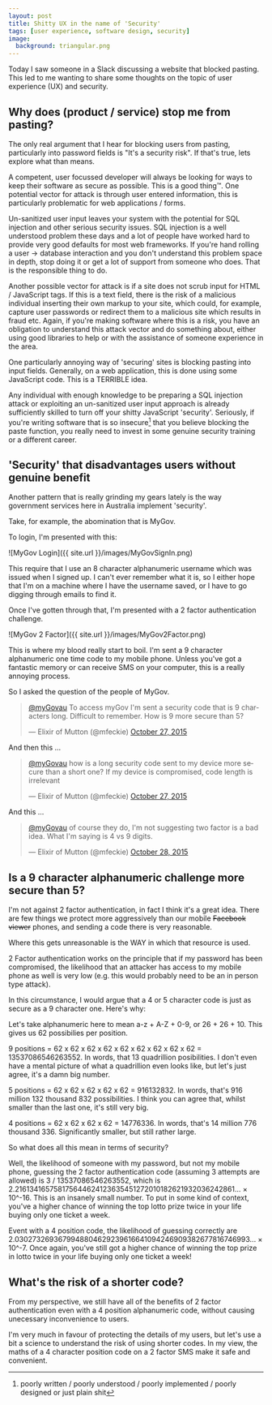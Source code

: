 ```yaml
---
layout: post
title: Shitty UX in the name of 'Security'
tags: [user experience, software design, security]
image:
  background: triangular.png
---
```

Today I saw someone in a Slack discussing a website that blocked pasting.  This led to me wanting to share some thoughts on the topic of user experience (UX) and security.

## Why does (product / service) stop me from pasting?

The only real argument that I hear for blocking users from pasting, particularly into password fields is "It's a security risk".  If that's true, lets explore what than means.

A competent, user focussed developer will always be looking for ways to keep their software as secure as possible.  This is a good thing™.  One potential vector for attack is through user entered information, this is particularly problematic for web applications / forms.

Un-sanitized user input leaves your system with the potential for SQL injection and other serious security issues.  SQL injection is a well understood problem these days and a lot of people have worked hard to provide very good defaults for most web frameworks.  If you're hand rolling a user -> database interaction and you don't understand this problem space in depth, stop doing it or get a lot of support from someone who does.  That is the responsible thing to do.

Another possible vector for attack is if a site does not scrub input for HTML / JavaScript tags.  If this is a text field, there is the risk of a malicious individual inserting their own markup to your site, which could, for example, capture user passwords or redirect them to a malicious site which results in fraud etc.  Again, if you're making software where this is a risk, you have an obligation to understand this attack vector and do something about, either using good libraries to help or with the assistance of someone experience in the area.

One particularly annoying way of 'securing' sites is blocking pasting into input fields.  Generally, on a web application, this is done using some JavaScript code.  This is a TERRIBLE idea.

Any individual with enough knowledge to be preparing a SQL injection attack or exploiting an un-sanitized user input approach is already sufficiently skilled to turn off your shitty JavaScript 'security'.  Seriously, if you're writing software that is so insecure[^1] that you believe blocking the paste function, you really need to invest in some genuine security training or a different career.

## 'Security' that disadvantages users without genuine benefit

Another pattern that is really grinding my gears lately is the way government services here in Australia implement 'security'.

Take, for example, the abomination that is MyGov.

To login, I'm presented with this:

![MyGov Login]({{ site.url }}/images/MyGovSignIn.png)

This require that I use an 8 character alphanumeric username which was issued when I signed up.  I can't ever remember what it is, so I either hope that I'm on a machine where I have the username saved, or I have to go digging through emails to find it.

Once I've gotten through that, I'm presented with a 2 factor authentication challenge.

![MyGov 2 Factor]({{ site.url }}/images/MyGov2Factor.png)

This is where my blood really start to boil.  I'm sent a 9 character alphanumeric one time code to my mobile phone.  Unless you've got a fantastic memory or can receive SMS on your computer, this is a really annoying process.

So I asked the question of the people of MyGov.

<blockquote class="twitter-tweet" lang="en"><p lang="en" dir="ltr"><a href="https://twitter.com/myGovau">@myGovau</a> To access myGov I&#39;m sent a security code that is 9 characters long. Difficult to remember. How is 9 more secure than 5?</p>&mdash; Elixir of Mutton (@mfeckie) <a href="https://twitter.com/mfeckie/status/658931660646256640">October 27, 2015</a></blockquote>
<script async src="//platform.twitter.com/widgets.js" charset="utf-8"></script>

And then this ...

<blockquote class="twitter-tweet" lang="en"><p lang="en" dir="ltr"><a href="https://twitter.com/myGovau">@myGovau</a> how is a long security code sent to my device more secure than a short one? If my device is compromised, code length is irrelevant</p>&mdash; Elixir of Mutton (@mfeckie) <a href="https://twitter.com/mfeckie/status/659145166624702464">October 27, 2015</a></blockquote>
<script async src="//platform.twitter.com/widgets.js" charset="utf-8"></script>

And this ...

<blockquote class="twitter-tweet" lang="en"><p lang="en" dir="ltr"><a href="https://twitter.com/myGovau">@myGovau</a> of course they do, I&#39;m not suggesting two factor is a bad idea. What I&#39;m saying is 4 vs 9 digits.</p>&mdash; Elixir of Mutton (@mfeckie) <a href="https://twitter.com/mfeckie/status/659225247661469696">October 28, 2015</a></blockquote>
<script async src="//platform.twitter.com/widgets.js" charset="utf-8"></script>

## Is a 9 character alphanumeric challenge more secure than 5?

I'm not against 2 factor authentication, in fact I think it's a great idea.  There are few things we protect more aggressively than our mobile <strike>Facebook viewer</strike> phones, and sending a code there is very reasonable.

Where this gets unreasonable is the WAY in which that resource is used.

2 Factor authentication works on the principle that if my password has been compromised, the likelihood that an attacker has access to my mobile phone as well is very low (e.g. this would probably need to be an in person type attack).

In this circumstance, I would argue that a 4 or 5 character code is just as secure as a 9 character one.  Here's why:

Let's take alphanumeric here to mean a-z + A-Z + 0-9, or 26 + 26 + 10.  This gives us 62 possibilies per position.

9 positions = 62 x 62 x 62 x 62 x 62 x 62 x 62 x 62 x 62 = 13537086546263552.  In words, that 13 quadrillion posibilities.  I don't even have a mental picture of what a quadrillion even looks like, but let's just agree, it's a damn big number.

5 positions =  62 x 62 x 62 x 62 x 62 = 916132832.  In words, that's 916 million 132 thousand 832 possibilities.  I think you can agree that, whilst smaller than the last one, it's still very big.

4 positions = 62 x 62 x 62 x 62 = 14776336.  In words, that's 14 million 776 thousand 336.  Significantly smaller, but still rather large.

So what does all this mean in terms of security?

Well, the likelihood of someone with my password, but not my mobile phone, guessing the 2 factor authentication code (assuming 3 attempts are allowed) is 3 / 13537086546263552, which is 2.216134165758175644624123635451272010182621932036242861... × 10^-16.  This is an insanely small number.  To put in some kind of context, you've a higher chance of winning the top lotto prize twice in your life buying only one ticket a week.

Event with a 4 position code, the likelihood of guessing correctly are 2.0302732693679948804629239616641094246909382677816746993... × 10^-7.  Once again, you've still got a higher chance of winning the top prize in lotto twice in your life buying only one ticket a week!

## What's the risk of a shorter code?

From my perspective, we still have all of the benefits of 2 factor authentication even with a 4 position alphanumeric code, without causing unecessary inconvenience to users.

I'm very much in favour of protecting the details of my users, but let's use a bit a science to understand the risk of using shorter codes.  In my view, the maths of a 4 character position code on a 2 factor SMS make it safe and convenient.


[^1]: poorly written / poorly understood / poorly implemented / poorly designed or just plain shit
